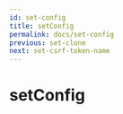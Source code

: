 ```yaml
---
id: set-config
title: setConfig
permalink: docs/set-config
previous: set-clone
next: set-csrf-token-name
---
```


# setConfig

